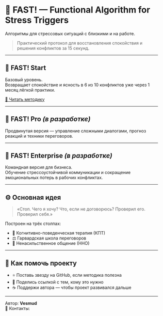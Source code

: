 # 🧠 FAST! — Functional Algorithm for Stress Triggers  
Алгоритмы для стрессовых ситуаций с близкими и на работе.

> Практический протокол для восстановления спокойствия и решения конфликтов за 15 секунд.

---

## 🌱 FAST! Start
Базовый уровень.  
Возвращает спокойствие и ясность в 6 из 10 конфликтов уже через 1 месяц лёгкой практики.

[📄 Читать методику](./FAST!%20Start.md)

---

## 💎 FAST! Pro *(в разработке)*  
Продвинутая версия — управление сложными диалогами, прогноз реакций и техники переговоров.

---

## 🏢 FAST! Enterprise *(в разработке)*  
Командная версия для бизнеса.  
Обучение стрессоустойчивой коммуникации и сокращение эмоциональных потерь в рабочих конфликтах.

---

## ⚙️ Основная идея
> «Стоп. Чего я хочу? Что, если не договорюсь? Проверил его. Проверил себя.»

Построен на трёх столпах:
- 🧩 Когнитивно-поведенческая терапия (КПТ)  
- ⚖️ Гарвардская школа переговоров  
- 💬 Ненасильственное общение (ННО)

---

## 🤝 Как помочь проекту
- ⭐ Поставь звезду на GitHub, если методика полезна  
- 💌 Поделись ссылкой с тем, кому это нужно  
- ☕ Поддержи автора — чтобы проект развивался дальше  

---

Автор: **Vesmud**  
📧 Контакты:
